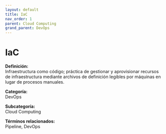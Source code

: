 ```yaml
---
layout: default
title: IaC
nav_order: 1
parent: Cloud Computing
grand_parent: DevOps
---
```


# IaC

**Definición:**  
Infraestructura como código; práctica de gestionar y aprovisionar recursos de infraestructura mediante archivos de definición legibles por máquinas en lugar de procesos manuales.

**Categoría:**  
DevOps  

**Subcategoría:**  
Cloud Computing

**Términos relacionados:**  
Pipeline, DevOps
